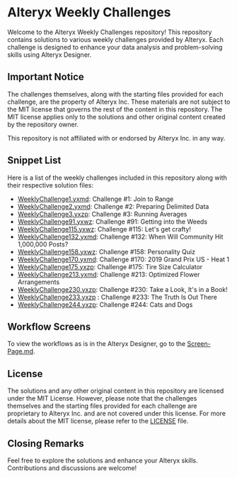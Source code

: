 # Alteryx Weekly Challenges

Welcome to the Alteryx Weekly Challenges repository! This repository contains solutions to various weekly challenges provided by Alteryx. Each challenge is designed to enhance your data analysis and problem-solving skills using Alteryx Designer.

## Important Notice

The challenges themselves, along with the starting files provided for each challenge, are the property of Alteryx Inc. These materials are not subject to the MIT license that governs the rest of the content in this repository. The MIT license applies only to the solutions and other original content created by the repository owner.

This repository is not affiliated with or endorsed by Alteryx Inc. in any way.

## Snippet List

Here is a list of the weekly challenges included in this repository along with their respective solution files:
- [WeeklyChallenge1.yxmd](WeeklyChallenge1.yxmd): Challenge #1: Join to Range
- [WeeklyChallenge2.yxmd](WeeklyChallenge2.yxmd): Challenge #2: Preparing Delimited Data
- [WeeklyChallenge3.yxzp](WeeklyChallenge3.yxzp): Challenge #3: Running Averages
- [WeeklyChallenge91.yxwz](WeeklyChallenge91.yxwz): Challenge #91: Getting into the Weeds
- [WeeklyChallenge115.yxwz](WeeklyChallenge115.yxwz): Challenge #115: Let's get crafty!
- [WeeklyChallenge132.yxmd](WeeklyChallenge132.yxmd): Challenge #132: When Will Community Hit 1,000,000 Posts?
- [WeeklyChallenge158.yxwz](WeeklyChallenge158.yxwz): Challenge #158: Personality Quiz
- [WeeklyChallenge170.yxmd](WeeklyChallenge170): Challenge #170: 2019 Grand Prix US - Heat 1
- [WeeklyChallenge175.yxzp](WeeklyChallenge175.yxzp): Challenge #175: Tire Size Calculator
- [WeeklyChallenge213.yxmd](WeeklyChallenge213.yxmd): Challenge #213: Optimized Flower Arrangements
- [WeeklyChallenge230.yxzp](WeeklyChallenge230.yxzp): Challenge #230: Take a Look, It's in a Book!
- [WeeklyChallenge233.yxzp](WeeklyChallenge233.yxzp) : Challenge #233: The Truth Is Out There
- [WeeklyChallenge244.yxzp](WeeklyChallenge244.yxzp): Challenge #244: Cats and Dogs

## Workflow Screens

To view the workflows as is in the Alteryx Designer, go to the [Screen-Page.md](Workflow-Screens/Screen-Page.md).

## License
The solutions and any other original content in this repository are licensed under the MIT License. However, please note that the challenges themselves and the starting files provided for each challenge are proprietary to Alteryx Inc. and are not covered under this license. For more details about the MIT license, please refer to the [LICENSE](LICENSE) file.

## Closing Remarks

Feel free to explore the solutions and enhance your Alteryx skills. Contributions and discussions are welcome!
